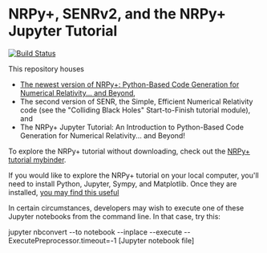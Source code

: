 # NRPy+, SENRv2, and the NRPy+ Jupyter Tutorial
[![Build Status](https://travis-ci.org/zachetienne/nrpytutorial.svg?branch=master)](https://travis-ci.org/zachetienne/nrpytutorial)

This repository houses
* [The newest version of NRPy+: Python-Based Code Generation for Numerical Relativity... and Beyond](https://arxiv.org/abs/1712.07658),
* The second version of SENR, the Simple, Efficient Numerical Relativity code (see the "Colliding Black Holes" Start-to-Finish tutorial module), and 
* The NRPy+ Jupyter Tutorial: An Introduction to Python-Based Code Generation for Numerical Relativity... and Beyond!

To explore the NRPy+ tutorial without downloading, check out the [NRPy+ tutorial mybinder](https://mybinder.org/v2/gh/zachetienne/nrpytutorial/master?filepath=NRPyPlus_Tutorial.ipynb).

If you would like to explore the NRPy+ tutorial on your local computer, you'll need to install Python, Jupyter, Sympy, and Matplotlib. Once they are installed, [you may find this useful](https://jupyter-notebook-beginner-guide.readthedocs.io/en/latest/execute.html)

In certain circumstances, developers may wish to execute one of these Jupyter notebooks from the command line. In that case, try this:

jupyter nbconvert --to notebook --inplace --execute --ExecutePreprocessor.timeout=-1 [Jupyter notebook file]